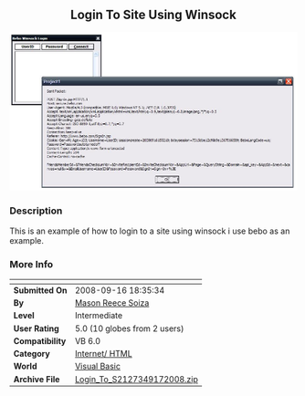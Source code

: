 ﻿<div align="center">

## Login To Site Using Winsock

<img src="PIC20089171318104271.JPG">
</div>

### Description

This is an example of how to login to a site using winsock i use bebo as an example.
 
### More Info
 


<span>             |<span>
---                |---
**Submitted On**   |2008-09-16 18:35:34
**By**             |[Mason Reece Soiza](https://github.com/Planet-Source-Code/PSCIndex/blob/master/ByAuthor/mason-reece-soiza.md)
**Level**          |Intermediate
**User Rating**    |5.0 (10 globes from 2 users)
**Compatibility**  |VB 6\.0
**Category**       |[Internet/ HTML](https://github.com/Planet-Source-Code/PSCIndex/blob/master/ByCategory/internet-html__1-34.md)
**World**          |[Visual Basic](https://github.com/Planet-Source-Code/PSCIndex/blob/master/ByWorld/visual-basic.md)
**Archive File**   |[Login\_To\_S2127349172008\.zip](https://github.com/Planet-Source-Code/mason-reece-soiza-login-to-site-using-winsock__1-71096/archive/master.zip)








